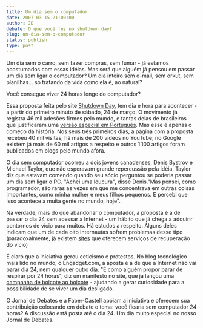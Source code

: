 ```yaml
---
title: Um dia sem o computador
date: 2007-03-15 21:00:00
author: JD
debate: O que você fez no shutdown day?
slug: um-dia-sem-o-computador
status: publish 
type: post
---
```


Um dia sem o carro, sem fazer compras, sem fumar - já estamos acostumados com essas idéias. Mas será que alguém já pensou em passar um dia sem ligar o computador? Um dia inteiro sem e-mail, sem orkut, sem planilhas... só tratando da vida como ela é, ao natural?  
  
Você consegue viver 24 horas longe do computador?


Essa proposta feita pelo site [Shutdown Day](http://www.shutdownday.org/), tem dia e hora para acontecer - a partir do primeiro minuto de sábado, 24 de março. O movimento já registra 46 mil adesões firmes pelo mundo, e tantas delas de brasileiros que justificaram uma [versão especial em Português](http://www.shutdownday.org/?clear&flng=6&lng=pt). Mas esse é apenas o começo da história. Nos seus três primeiros dias, a página com a proposta recebeu 40 mil visitas; há mais de 200 vídeos no YouTube; no Google existem já mais de 60 mil artigos a respeito e outros 1.100 artigos foram publicados em blogs pelo mundo afora.  
  
O dia sem computador ocorreu a dois jovens canadenses, Denis Bystrov e Michael Taylor, que não esperavam grande repercussão pela idéia. Taylor diz que estavam comendo quando seu sócio perguntou se poderia passar um dia sem ligar o PC. "Achei uma loucura", disse Denis."Mas pensei, como programador, são raras as vezes em que me concentrava em outras coisas importantes, como minha mulher e meus filhos pequenos. E percebi que isso acontece a muita gente no mundo, hoje".  
  
Na verdade, mais do que abandonar o computador, a proposta é a de passar o dia 24 sem acessar a Internet - um hábito que já chega a adquirir contornos de vício para muitos. Há estudos a respeito. Alguns deles indicam que um de cada oito internautas sofrem problemas desse tipo (paradoxalmente, já existem [sites](http://www.netaddiction.com/default.aspx) que oferecem serviços de recuperação do vício)  
  
É claro que a iniciativa gerou ceticismo e protestos. No blog tecnológico mais lido no mundo, o Engadget.com, a aposta é a de que a Internet não vai parar dia 24, nem qualquer outro dia. "É como alguém propor parar de respirar por 24 horas", diz um manifesto no site, que já lançou uma [campanha de boicote ao boicote](http://www.engadget.com/2007/02/23/boycott-international-shutdown-day) - ajudando a gerar curiosidade para a possibilidade de se viver um dia desligado.


O Jornal de Debates e a Faber-Castell apóiam a iniciativa e oferecem sua contribuição colocando em debate o tema: você ficaria sem computador 24 horas? A discussão está posta até o dia 24. Um dia muito especial no nosso Jornal de Debates.


